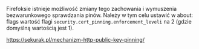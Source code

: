  Firefoksie istnieje możliwość zmiany tego zachowania i wymuszenia bezwarunkowego sprawdzania pinów. Należy w tym celu ustawić w about: flags wartość flagi `security.cert_pinning.enforcement_leveli` na 2 (gdzie domyślną wartością jest 1).

https://sekurak.pl/mechanizm-http-public-key-pinning/

